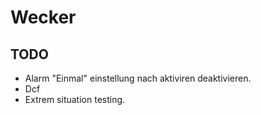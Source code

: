 # Wecker

## TODO
- Alarm "Einmal" einstellung nach aktiviren deaktivieren.
- Dcf
- Extrem situation testing.
